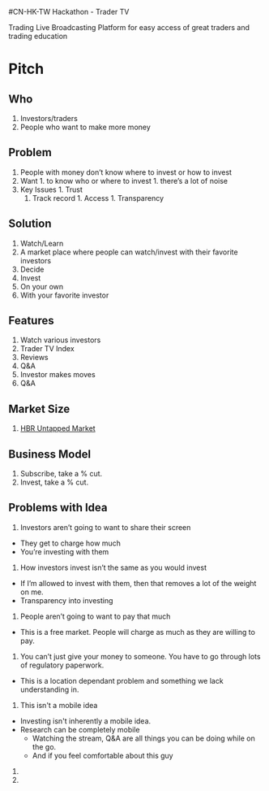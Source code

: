 #CN-HK-TW Hackathon - Trader TV

Trading Live Broadcasting Platform for easy access of great traders and trading education

# Pitch

## Who
1. Investors/traders
1. People who want to make more money

## Problem
1. People with money don’t know where to invest or how to invest
  1. Want
    1. to know who or where to invest
    1. there’s a lot of noise
  1. Key Issues
    1. Trust
      1. Track record
    1. Access
    1. Transparency

## Solution
1. Watch/Learn
  1. A market place where people can watch/invest with their favorite investors
1. Decide
1. Invest
  1. On your own
  1. With your favorite investor

## Features
1. Watch various investors
1. Trader TV Index
1. Reviews
1. Q&A
1. Investor makes moves
  1. Q&A

## Market Size
1. [HBR Untapped Market](https://hbr.org/2014/12/the-financial-services-industrys-untapped-market)


## Business Model
1. Subscribe, take a % cut.
2. Invest, take a % cut.

## Problems with Idea
1. Investors aren’t going to want to share their screen
  + They get to charge how much
  + You’re investing with them

1. How investors invest isn’t the same as you would invest
  + If I’m allowed to invest with them, then that removes a lot of the weight on me.
  + Transparency into investing

1. People aren’t going to want to pay that much
  + This is a free market. People will charge as much as they are willing to pay.

1. You can’t just give your money to someone. You have to go through lots of regulatory paperwork.
  + This is a location dependant problem and something we lack understanding in.

1. This isn't a mobile idea
  + Investing isn't inherently a mobile idea.
  + Research can be completely mobile
    + Watching the stream, Q&A are all things you can be doing while on the go.
    + And if you feel comfortable about this guy

1.

1. 